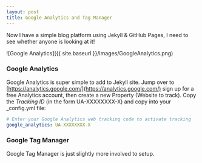 ```yaml
---
layout: post
title: Google Analytics and Tag Manager
---
```


Now I have a simple blog platform using Jekyll & GitHub Pages, I need to see whether anyone is looking at it!

![Google Analytics]({{ site.baseurl }}/images/GoogleAnalytics.png)

### Google Analytics

Google Analytics is super simple to add to Jekyll site. Jump over to [https://analytics.google.com/](https://analytics.google.com/) sign up for a free Analytics account, then create a new Property (Website to track). Copy the *Tracking ID* (in the form UA-XXXXXXXX-X) and copy into your _config.yml file:

```yaml
# Enter your Google Analytics web tracking code to activate tracking
google_analytics: UA-XXXXXXXX-X
```

### Google Tag Manager 

Google Tag Manager is just slightly more involved to setup. 
 